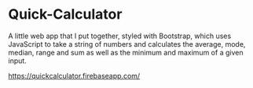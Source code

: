 # Quick-Calculator
A little web app that I put together, styled with Bootstrap, which uses JavaScript to take a string of numbers and calculates the average, mode, median, range and sum as well as the minimum and maximum of a given input.

https://quickcalculator.firebaseapp.com/
